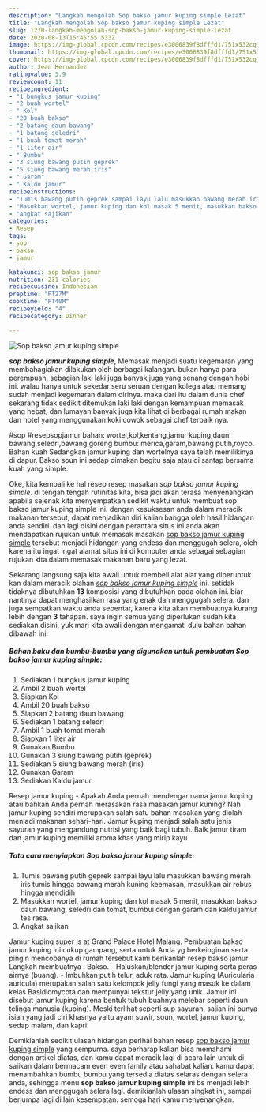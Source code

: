 ```yaml
---
description: "Langkah mengolah Sop bakso jamur kuping simple Lezat"
title: "Langkah mengolah Sop bakso jamur kuping simple Lezat"
slug: 1270-langkah-mengolah-sop-bakso-jamur-kuping-simple-lezat
date: 2020-08-13T15:45:55.533Z
image: https://img-global.cpcdn.com/recipes/e3006839f8dfffd1/751x532cq70/sop-bakso-jamur-kuping-simple-foto-resep-utama.jpg
thumbnail: https://img-global.cpcdn.com/recipes/e3006839f8dfffd1/751x532cq70/sop-bakso-jamur-kuping-simple-foto-resep-utama.jpg
cover: https://img-global.cpcdn.com/recipes/e3006839f8dfffd1/751x532cq70/sop-bakso-jamur-kuping-simple-foto-resep-utama.jpg
author: Jean Hernandez
ratingvalue: 3.9
reviewcount: 11
recipeingredient:
- "1 bungkus jamur kuping"
- "2 buah wortel"
- " Kol"
- "20 buah bakso"
- "2 batang daun bawang"
- "1 batang seledri"
- "1 buah tomat merah"
- "1 liter air"
- " Bumbu"
- "3 siung bawang putih geprek"
- "5 siung bawang merah iris"
- " Garam"
- " Kaldu jamur"
recipeinstructions:
- "Tumis bawang putih geprek sampai layu lalu masukkan bawang merah iris tumis hingga bawang merah kuning keemasan, masukkan air rebus hingga mendidih"
- "Masukkan wortel, jamur kuping dan kol masak 5 menit, masukkan bakso daun bawang, seledri dan tomat, bumbui dengan garam dan kaldu jamur tes rasa."
- "Angkat sajikan"
categories:
- Resep
tags:
- sop
- bakso
- jamur

katakunci: sop bakso jamur 
nutrition: 231 calories
recipecuisine: Indonesian
preptime: "PT27M"
cooktime: "PT40M"
recipeyield: "4"
recipecategory: Dinner

---
```



![Sop bakso jamur kuping simple](https://img-global.cpcdn.com/recipes/e3006839f8dfffd1/751x532cq70/sop-bakso-jamur-kuping-simple-foto-resep-utama.jpg)

<b><i>sop bakso jamur kuping simple</i></b>, Memasak menjadi suatu kegemaran yang membahagiakan dilakukan oleh berbagai kalangan. bukan hanya para perempuan, sebagian laki laki juga banyak juga yang senang dengan hobi ini. walau hanya untuk sekedar seru seruan dengan kolega atau memang sudah menjadi kegemaran dalam dirinya. maka dari itu dalam dunia chef sekarang tidak sedikit ditemukan laki laki dengan kemampuan memasak yang hebat, dan lumayan banyak juga kita lihat di berbagai rumah makan dan hotel yang menggunakan koki cowok sebagai chef terbaik nya.

#sop #resepsopjamur bahan: wortel,kol,kentang,jamur kuping,daun bawang,seledri,bawang goreng bumbu: merica,garam,bawang putih,royco. Bahan kuah  Sedangkan jamur kuping dan wortelnya saya telah memilikinya di dapur. Bakso soun ini sedap dimakan begitu saja atau di santap bersama kuah yang simple.

Oke, kita kembali ke hal resep resep masakan <i>sop bakso jamur kuping simple</i>. di tengah tengah rutinitas kita, bisa jadi akan terasa menyenangkan apabila sejenak kita menyempatkan sedikit waktu untuk membuat sop bakso jamur kuping simple ini. dengan kesuksesan anda dalam meracik makanan tersebut, dapat menjadikan diri kalian bangga oleh hasil hidangan anda sendiri. dan lagi disini dengan perantara situs ini anda akan mendapatkan rujukan untuk memasak masakan <u>sop bakso jamur kuping simple</u> tersebut menjadi hidangan yang endess dan menggugah selera, oleh karena itu ingat ingat alamat situs ini di komputer anda sebagai sebagian rujukan kita dalam memasak makanan baru yang lezat.


Sekarang langsung saja kita awali untuk membeli alat alat yang diperuntuk kan dalam meracik olahan <u><i>sop bakso jamur kuping simple</i></u> ini. setidak tidaknya dibutuhkan <b>13</b> komposisi yang dibutuhkan pada olahan ini. biar nantinya dapat menghasilkan rasa yang enak dan menggugah selera. dan juga sempatkan waktu anda sebentar, karena kita akan membuatnya kurang lebih dengan <b>3</b> tahapan. saya ingin semua yang diperlukan sudah kita sediakan disini, yuk mari kita awali dengan mengamati dulu bahan bahan dibawah ini.

<!--inarticleads1-->

##### Bahan baku dan bumbu-bumbu yang digunakan untuk pembuatan Sop bakso jamur kuping simple:

1. Sediakan 1 bungkus jamur kuping
1. Ambil 2 buah wortel
1. Siapkan  Kol
1. Ambil 20 buah bakso
1. Siapkan 2 batang daun bawang
1. Sediakan 1 batang seledri
1. Ambil 1 buah tomat merah
1. Siapkan 1 liter air
1. Gunakan  Bumbu
1. Gunakan 3 siung bawang putih (geprek)
1. Sediakan 5 siung bawang merah (iris)
1. Gunakan  Garam
1. Sediakan  Kaldu jamur


Resep jamur kuping - Apakah Anda pernah mendengar nama jamur kuping atau bahkan Anda pernah merasakan rasa masakan jamur kuning? Nah jamur kuping sendiri merupakan salah satu bahan masakan yang diolah menjadi makanan sehari-hari. Jamur kuping menjadi salah satu jenis sayuran yang mengandung nutrisi yang baik bagi tubuh. Baik jamur tiram dan jamur kuping memiliki aroma khas yang mirip kayu. 

<!--inarticleads2-->

##### Tata cara menyiapkan Sop bakso jamur kuping simple:

1. Tumis bawang putih geprek sampai layu lalu masukkan bawang merah iris tumis hingga bawang merah kuning keemasan, masukkan air rebus hingga mendidih
1. Masukkan wortel, jamur kuping dan kol masak 5 menit, masukkan bakso daun bawang, seledri dan tomat, bumbui dengan garam dan kaldu jamur tes rasa.
1. Angkat sajikan


Jamur kuping super is at Grand Palace Hotel Malang. Pembuatan bakso jamur kuping ini cukup gampang, serta untuk Anda yg berkeinginan serta pingin mencobanya di rumah tersebut kami berikanlah resep bakso jamur Langkah membuatnya : Bakso. - Haluskan/blender jamur kuping serta peras airnya (buang). - Imbuhkan putih telur, aduk rata. Jamur kuping (Auricularia auricula) merupakan salah satu kelompok jelly fungi yang masuk ke dalam kelas Basidiomycota dan mempunyai tekstur jelly yang unik. Jamur ini disebut jamur kuping karena bentuk tubuh buahnya melebar seperti daun telinga manusia (kuping). Meski terlihat seperti sup sayuran, sajian ini punya isian yang jadi ciri khasnya yaitu ayam suwir, soun, wortel, jamur kuping, sedap malam, dan kapri. 

Demikianlah sedikit ulasan hidangan perihal bahan resep <u>sop bakso jamur kuping simple</u> yang sempurna. saya berharap kalian bisa memahami dengan artikel diatas, dan kamu dapat meracik lagi di acara lain untuk di sajikan dalam bermacam even even family atau sahabat kalian. kamu dapat menambahkan bumbu bumbu yang tersedia diatas selaras dengan selera anda, sehingga menu <b>sop bakso jamur kuping simple</b> ini bs menjadi lebih endess dan menggugah selera lagi. demikianlah ulasan singkat ini, sampai berjumpa lagi di lain kesempatan. semoga hari kamu menyenangkan.
